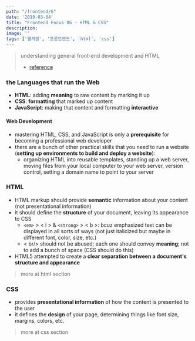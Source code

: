```yaml
---
path: "/frontend/6"
date: '2019-03-04'
title: "Frontend Focus 06 - HTML & CSS"
description: 
image: ''
tags: ['웹개발', '프론트엔드', 'html', 'css']
---
```

> understanding general front-end development and HTML
> - [reference](https://internetingishard.com/)

### the Languages that run the Web
- __HTML__: adding __meaning__ to raw content by marking it up
- __CSS__: __formatting__ that marked up content
- __JavaScript__: making that content and formatting __interactive__

#### Web Development
- mastering HTML, CSS, and JavaScript is only a __prerequisite__ for becoming a professional web developer
- there are a bunch of other practical skills that you need to run a website (__setting up environments to build and deploy a website__):
    - organizing HTML into reusable templates, standing up a web server, moving files from your local computer to your web server, version control, setting a domain name to point to your server

### HTML
- HTML markup should provide __semantic__ information about your content (not presentational information)
- it should define the __structure__ of your document, leaving its appearance to CSS
    - `<em>` > < i > & `<strong>` > < b >: bcuz emphasized text can be displayed in all sorts of ways (not just italicized but maybe in different font, color, size, etc.)
    - < br/> should not be abused; each one should convey __meaning__; not to add a bunch of space (CSS should do this)
- HTML5 attempted to create a __clear separation between a document's structure and appearance__
> more at html section

### CSS
- provides __presentational information__ of how the content is presented to the user
- it defines the __design__ of your page, determining things like font size, margins, colors, etc.
> more at css section